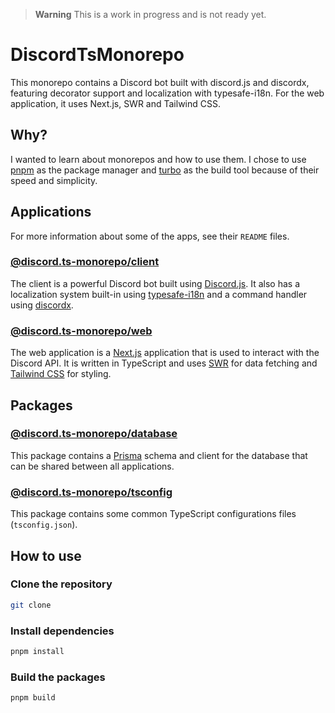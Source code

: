 > **Warning**
> This is a work in progress and is not ready yet.

# DiscordTsMonorepo

This monorepo contains a Discord bot built with discord.js and discordx, featuring decorator support and localization with typesafe-i18n. For the web application, it uses Next.js, SWR and Tailwind CSS.

## Why?

I wanted to learn about monorepos and how to use them. I chose to use [pnpm](https://pnpm.io/) as the package manager and [turbo](https://turbo.build/) as the build tool because of their speed and simplicity.

## Applications

For more information about some of the apps, see their `README` files.

### [@discord.ts-monorepo/client](./apps/client/README.md)

The client is a powerful Discord bot built using [Discord.js](https://discord.js.org/). It also has a localization system built-in using [typesafe-i18n](https://github.com/ivanhofer/typesafe-i18n) and a command handler using [discordx](https://github.com/discordx-ts/discordx).

### [@discord.ts-monorepo/web](./apps/web/README.md)

The web application is a [Next.js](https://nextjs.org/) application that is used to interact with the Discord API. It is written in TypeScript and uses [SWR](https://swr.vercel.app/) for data fetching and [Tailwind CSS](https://tailwindcss.com/) for styling.

## Packages

### [@discord.ts-monorepo/database](./packages/database)

This package contains a [Prisma](https://www.prisma.io/) schema and client for the database that can be shared between all applications.

### [@discord.ts-monorepo/tsconfig](./packages/tsconfig)

This package contains some common TypeScript configurations files (`tsconfig.json`).

## How to use

### Clone the repository

```bash
git clone
```

### Install dependencies

```bash
pnpm install
```

### Build the packages

```bash
pnpm build
```
